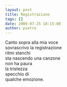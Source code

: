 ```yaml
---
layout: post
title: Registrazione
tags: []
date: 2009-07-25 18:15:00
author: pietro
---
```

Canto sopra alla mia voce<br/>sovrascrivo la registrazione<br/>ritmi stanchi<br/>sta nascendo una canzone<br/>non ha paura<br/>la tristezza<br/>specchio di<br/>qualche emozione.
